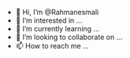 - 👋 Hi, I’m @Rahmanesmali
- 👀 I’m interested in ...
- 🌱 I’m currently learning ...
- 💞️ I’m looking to collaborate on ...
- 📫 How to reach me ...

<!---
Rahmanesmali/Rahmanesmali is a ✨ special ✨ repository because its `README.md` (this file) appears on your GitHub profile.
You can click the Preview link to take a look at your changes.
--->
